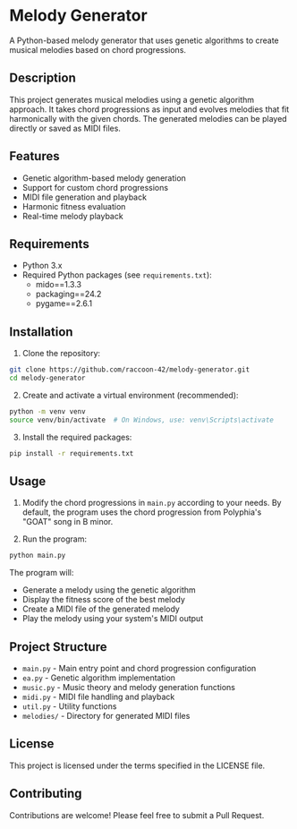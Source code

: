 # Melody Generator

A Python-based melody generator that uses genetic algorithms to create musical melodies based on chord progressions.

## Description

This project generates musical melodies using a genetic algorithm approach. It takes chord progressions as input and evolves melodies that fit harmonically with the given chords. The generated melodies can be played directly or saved as MIDI files.

## Features

- Genetic algorithm-based melody generation
- Support for custom chord progressions
- MIDI file generation and playback
- Harmonic fitness evaluation
- Real-time melody playback

## Requirements

- Python 3.x
- Required Python packages (see `requirements.txt`):
  - mido==1.3.3
  - packaging==24.2
  - pygame==2.6.1

## Installation

1. Clone the repository:
```bash
git clone https://github.com/raccoon-42/melody-generator.git
cd melody-generator
```

2. Create and activate a virtual environment (recommended):
```bash
python -m venv venv
source venv/bin/activate  # On Windows, use: venv\Scripts\activate
```

3. Install the required packages:
```bash
pip install -r requirements.txt
```

## Usage

1. Modify the chord progressions in `main.py` according to your needs. By default, the program uses the chord progression from Polyphia's "GOAT" song in B minor.

2. Run the program:
```bash
python main.py
```

The program will:
- Generate a melody using the genetic algorithm
- Display the fitness score of the best melody
- Create a MIDI file of the generated melody
- Play the melody using your system's MIDI output

## Project Structure

- `main.py` - Main entry point and chord progression configuration
- `ea.py` - Genetic algorithm implementation
- `music.py` - Music theory and melody generation functions
- `midi.py` - MIDI file handling and playback
- `util.py` - Utility functions
- `melodies/` - Directory for generated MIDI files

## License

This project is licensed under the terms specified in the LICENSE file.

## Contributing

Contributions are welcome! Please feel free to submit a Pull Request. 